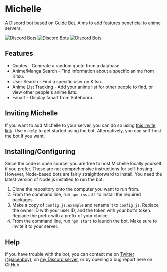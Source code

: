 # Michelle
A Discord bot based on [Guide Bot](https://github.com/AnIdiotsGuide/guidebot). Aims to add features beneficial to anime servers.

[![Discord Bots](https://discordbots.org/api/widget/status/536935359775506444.svg)](https://discordbots.org/bot/536935359775506444) [![Discord Bots](https://discordbots.org/api/widget/lib/536935359775506444.svg?noavatar=true)](https://discordbots.org/bot/536935359775506444) [![Discord Bots](https://discordbots.org/api/widget/owner/536935359775506444.svg?noavatar=true)](https://discordbots.org/bot/536935359775506444)

## Features
* Quotes - Generate a random quote from a database.
* Anime/Manga Search - Find information about a specific anime from Kitsu.
* User Search - Find a specific user on Kitsu.
* Anime List Tracking - Add your anime list for other people to find, or view other people's anime lists.
* Fanart - Display fanart from Safebooru.

## Inviting Michelle
If you want to add Michelle to your server, you can do so using [this invite link](https://discordapp.com/oauth2/authorize?client_id=536935359775506444&scope=bot&permissions=379968). Use `m-help` to get started using the bot. Alternatively, you can self-host the bot if you want.

## Installing/Configuring
Since the code is open source, you are free to host Michelle locally yourself if you prefer. These are not comprehensive instructions for self-hosting. However, Node-based bots are fairly straightforward to install. You need the latest version of Node.js installed to run the bot.

1. Clone the repository onto the computer you want to run from.
2. From the command line, run `npm install` to install the required packages.
3. Make a copy of `config.js.example` and rename it to `config.js`. Replace the owner ID with your user ID, and the token with your bot's token. Replace the prefix with a prefix of your choice.
4. From the command line, run `npm start` to launch the bot. Make sure to invite it to your server.

## Help
If you have trouble with the bot, you can contact me on [Twitter (@jacenboy)](https://twitter.com/jacenboy), on [my Discord server](https://discord.gg/6wgy6jE), or by opening a bug report here on GitHub.